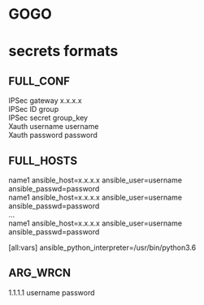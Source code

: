 # GOGO

# secrets formats

## FULL_CONF

IPSec gateway x.x.x.x  
IPSec ID group  
IPSec secret group_key   
Xauth username username  
Xauth password password  

## FULL_HOSTS

name1 ansible_host=x.x.x.x ansible_user=username ansible_passwd=password  
name1 ansible_host=x.x.x.x ansible_user=username ansible_passwd=password  
...  
name1 ansible_host=x.x.x.x ansible_user=username ansible_passwd=password  

[all:vars]
ansible_python_interpreter=/usr/bin/python3.6

## ARG_WRCN
1.1.1.1 username password
